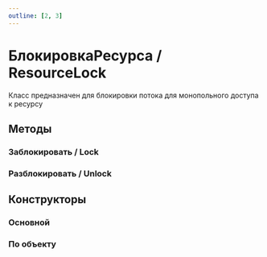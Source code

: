 ```yaml
---
outline: [2, 3]
---
```


# БлокировкаРесурса / ResourceLock


Класс предназначен для блокировки потока для монопольного доступа к ресурсу 


## Методы


### Заблокировать / Lock


### Разблокировать / Unlock


## Конструкторы


### Основной


### По объекту

